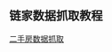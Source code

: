 ## 链家数据抓取教程


[二手房数据抓取](https://nbviewer.jupyter.org/github/Jedan010/scraw_lianjia/blob/master/%E9%93%BE%E5%AE%B6%E5%B0%8F%E5%8C%BA%E6%95%B0%E6%8D%AE%E6%8A%93%E5%8F%96%E6%95%99%E7%A8%8B.ipynb)
